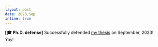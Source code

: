 ```yaml
---
layout: post
date: 2023,Sep
inline: true
---
```


**[🎓 Ph.D. defense]** Successfully defended [my thesis](https://osf.io/preprints/psyarxiv/5p8ge/) on September, 2023! Yay!
